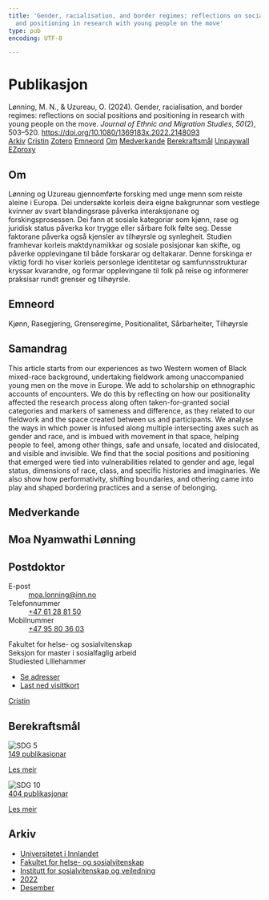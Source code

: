 ```yaml
---
title: 'Gender, racialisation, and border regimes: reflections on social positions
  and positioning in research with young people on the move'
type: pub
encoding: UTF-8

---
```

<h1>Publikasjon</h1>
<article id="csl-bib-container-F7ZI3CI7" class="csl-bib-container">
  <div class="csl-bib-body"> <div class="csl-entry">Lønning, M. N., &#38; Uzureau, O. (2024). Gender, racialisation, and border regimes: reflections on social positions and positioning in research with young people on the move. <i>Journal of Ethnic and Migration Studies</i>, <i>50</i>(2), 503–520. <a href="https://doi.org/10.1080/1369183x.2022.2148093">https://doi.org/10.1080/1369183x.2022.2148093</a></div> </div>
  <div class="csl-bib-buttons">
    <a href="#taxonomy-article-F7ZI3CI7" alt="archive" class="csl-bib-button">Arkiv</a>
    <a href="https://app.cristin.no/results/show.jsf?id=2092405" alt="Cristin" class="csl-bib-button">Cristin</a>
    <a href="http://zotero.org/groups/5881554/items/F7ZI3CI7" alt="Zotero" class="csl-bib-button">Zotero</a>
    <a href="#keywords-article-F7ZI3CI7" alt="keywords" class="csl-bib-button">Emneord</a>
    <a href="#about-article-F7ZI3CI7" alt="about_pub" class="csl-bib-button">Om</a>
    <a href="#contributors-article-F7ZI3CI7" alt="contributors" class="csl-bib-button">Medverkande</a>
    <a href="#sdg-article-F7ZI3CI7" alt="sdg" class="csl-bib-button">Berekraftsmål</a>
    <a href="https://ntnuopen.ntnu.no/ntnu-xmlui/bitstream/11250/3084269/1/L%25C3%25B8nning%2b%2526%2bUzureau%2b2022.pdf" alt="Unpaywall" class="csl-bib-button">Unpaywall</a>
    <a href="https://ntnuopen.ntnu.no/ntnu-xmlui/bitstream/11250/3084269/1/L%25C3%25B8nning%2b%2526%2bUzureau%2b2022.pdf" alt="EZproxy" class="csl-bib-button">EZproxy</a>
  </div>
  <div id="csl-bib-meta-container-F7ZI3CI7"></div>
</article>
<div id="csl-bib-meta-F7ZI3CI7" class="csl-bib-meta">
  <article id="about-article-F7ZI3CI7" class="about_pub-article">
    <h1>Om</h1>
    Lønning og Uzureau gjennomførte forsking med unge menn som reiste aleine i Europa. Dei undersøkte korleis deira eigne bakgrunnar som vestlege kvinner av svart blandingsrase påverka interaksjonane og forskingsprosessen. Dei fann at sosiale kategoriar som kjønn, rase og juridisk status påverka kor trygge eller sårbare folk følte seg. Desse faktorane påverka også kjensler av tilhøyrsle og synlegheit. Studien framhevar korleis maktdynamikkar og sosiale posisjonar kan skifte, og påverke opplevingane til både forskarar og deltakarar. Denne forskinga er viktig fordi ho viser korleis personlege identitetar og samfunnsstrukturar kryssar kvarandre, og formar opplevingane til folk på reise og informerer praksisar rundt grenser og tilhøyrsle.
  </article>
  <article id="keywords-article-F7ZI3CI7" class="keywords-article">
    <h1>Emneord</h1>
    Kjønn, Rasegjering, Grenseregime, Positionalitet, Sårbarheiter, Tilhøyrsle
  </article>
  <article id="abstract-article-F7ZI3CI7" class="abstract-article">
    <h1>Samandrag</h1>
    This article starts from our experiences as two Western women of Black mixed-race background, undertaking fieldwork among unaccompanied young men on the move in Europe. We add to scholarship on ethnographic accounts of encounters. We do this by reflecting on how our positionality affected the research process along often taken-for-granted social categories and markers of sameness and difference, as they related to our fieldwork and the space created between us and participants. We analyse the ways in which power is infused along multiple intersecting axes such as gender and race, and is imbued with movement in that space, helping people to feel, among other things, safe and unsafe, located and dislocated, and visible and invisible. We find that the social positions and positioning that emerged were tied into vulnerabilities related to gender and age, legal status, dimensions of race, class, and specific histories and imaginaries. We also show how performativity, shifting boundaries, and othering came into play and shaped bordering practices and a sense of belonging.
  </article>
  <article id="contributors-article-F7ZI3CI7" class="contributors-article">
    <h1>Medverkande</h1>
    <div class="personas"> <div class="vrtx-hinn-person-card"> <div class="photo"> <i class="lar la-user-circle missing-person"></i> </div> <div class="info"> <hgroup><h1>Moa Nyamwathi Lønning</h1> <h2>Postdoktor</h2> </hgroup><dl> <dt>E-post</dt> <dd> <a href="mailto:moa.lonning@inn.no">moa.lonning@inn.no</a> </dd> <dt>Telefonnummer</dt> <dd><a href="tel:+4761288150"> +47 61 28 81 50 </a></dd> <dt>Mobilnummer</dt> <dd><a href="tel:+4795803603"> +47 95 80 36 03 </a></dd> </dl> <p> Fakultet for helse- og sosialvitenskap<br> Seksjon for master i sosialfaglig arbeid<br> Studiested Lillehammer </p> <ul class="vrtx-hinn-links"> <li><a href="https://www.inn.no/finn-en-ansatt/moa-lonning.html#vrtx-hinn-addresses">Se adresser</a></li> <li><a href="https://www.inn.no/finn-en-ansatt/moa-lonning.html?vrtx=vcf">Last ned visittkort</a></li> </ul> </div> </div> <a href="https://app.cristin.no/persons/show.jsf?id=526986" alt="Cristin URL" class="personas-cristin">Cristin</a> </div>
  </article>
  <article id="sdg-article-F7ZI3CI7" class="sdg-article">
    <h1>Berekraftsmål</h1>
    <div class="sdg-container"><div id="sdg5" class="sdg">
        <img src="{{< params subfolder >}}images/sdg/sdg05_nn.png" class="image" alt="SDG 5">
        <div class="sdg-overlay">
          <a href="{{< params subfolder >}}nn/archive/?sdg=5#archive" class="sdg-publication-count"><span>149</span> publikasjonar</a>
          <p><a href="https://fn.no/om-fn/fns-baerekraftsmaal/likestilling-mellom-kjoennene?lang=nno-NO" class="sdg-read-more">Les meir</a></p>
        </div>
      </div> <div id="sdg10" class="sdg">
        <img src="{{< params subfolder >}}images/sdg/sdg10_nn.png" class="image" alt="SDG 10">
        <div class="sdg-overlay">
          <a href="{{< params subfolder >}}nn/archive/?sdg=10#archive" class="sdg-publication-count"><span>404</span> publikasjonar</a>
          <p><a href="https://fn.no/om-fn/fns-baerekraftsmaal/mindre-ulikhet?lang=nno-NO" class="sdg-read-more">Les meir</a></p>
        </div>
      </div></div>
  </article>
  <article id="taxonomy-article-F7ZI3CI7" class="taxonomy-article">
    <h1>Arkiv</h1>
    <ul>
      <li><a href="{{< params subfolder >}}nn/archive/?key=3DCRN523">Universitetet i Innlandet</a></li>
      <li><a href="{{< params subfolder >}}nn/archive/?key=IDKFS3MX">Fakultet for helse- og sosialvitenskap</a></li>
      <li><a href="{{< params subfolder >}}nn/archive/?key=CU4VFGCV">Institutt for sosialvitenskap og veiledning</a></li>
      <li><a href="{{< params subfolder >}}nn/archive/?key=7UTH2T35">2022</a></li>
      <li><a href="{{< params subfolder >}}nn/archive/?key=3LMPIBB7">Desember</a></li>
    </ul>
  </article>
</div>
